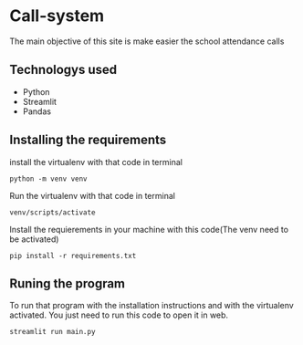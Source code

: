 # Call-system
The main objective of this site is make easier the school attendance calls

## Technologys used
- Python
- Streamlit
- Pandas
## Installing the requirements

install the virtualenv with that code in terminal

    python -m venv venv

Run the virtualenv with that code in terminal

    venv/scripts/activate

Install the requierements in your machine with this code(The venv need to be activated)

    pip install -r requirements.txt

## Runing the program
To run that program with the installation instructions and with the virtualenv activated. You just need to run this code to open it in web.

    streamlit run main.py
